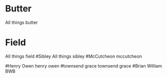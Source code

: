 # Butter
All things butter 
# Field
All things field
#Sibley
All things sibley
#McCutcheon
mccutcheon

#Henry Owen
henry owen 
#townsend grace
townsend grace
#Brian William
BWB
